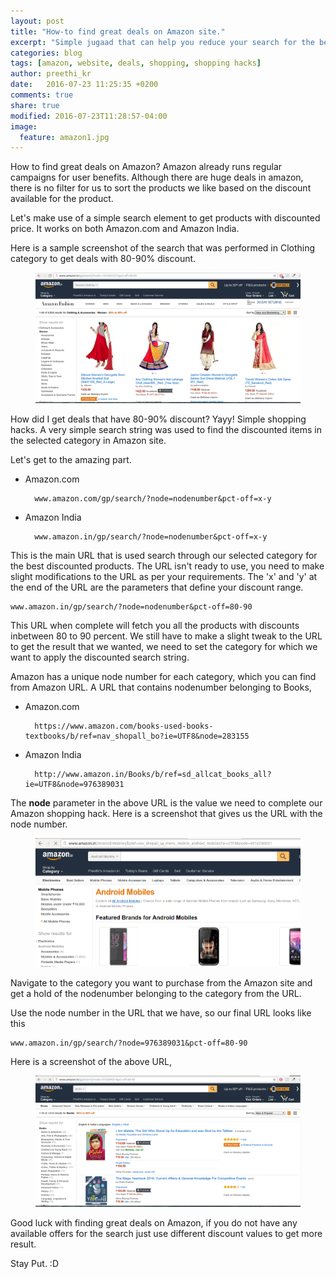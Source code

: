 ```yaml
---
layout: post
title: "How-to find great deals on Amazon site."
excerpt: "Simple jugaad that can help you reduce your search for the best deal.."
categories: blog
tags: [amazon, website, deals, shopping, shopping hacks]
author: preethi_kr
date:   2016-07-23 11:25:35 +0200
comments: true
share: true
modified: 2016-07-23T11:28:57-04:00
image:
  feature: amazon1.jpg
---
```


How to find great deals on Amazon? Amazon already runs regular campaigns for user benefits. Although there are huge deals in amazon, there is no filter for us to sort the products we like based on the discount available for the product.

Let's make use of a simple search element to get products with discounted price. It works on both Amazon.com and Amazon India. 

Here is a sample screenshot of the search that was performed in Clothing category to get deals with 80-90% discount. 

<figure>
	<img src="/images/amazon_hack_1.png">
</figure>

How did I get deals that have 80-90% discount? Yayy! Simple shopping hacks. A very simple search string was used to find the discounted items in the selected category in Amazon site.

Let's get to the amazing part.

* Amazon.com
		
		www.amazon.com/gp/search/?node=nodenumber&pct-off=x-y

* Amazon India
	
		www.amazon.in/gp/search/?node=nodenumber&pct-off=x-y

This is the main URL that is used search through our selected category for the best discounted products. The URL isn't ready to use, you need to make slight modifications to the URL as per your requirements. The 'x' and 'y' at the end of the URL are the parameters that define your discount range. 

	www.amazon.in/gp/search/?node=nodenumber&pct-off=80-90

This URL when complete will fetch you all the products with discounts inbetween 80 to 90 percent. We still have to make a slight tweak to the URL to get the result that we wanted, we need to set the category for which we want to apply the discounted search string.

Amazon has a unique node number for each category, which you can find from Amazon URL. A URL that contains nodenumber belonging to Books, 

* Amazon.com
	
		https://www.amazon.com/books-used-books-textbooks/b/ref=nav_shopall_bo?ie=UTF8&node=283155

* Amazon India

		http://www.amazon.in/Books/b/ref=sd_allcat_books_all?ie=UTF8&node=976389031

The **node** parameter in the above URL is the value we need to complete our Amazon shopping hack. Here is a screenshot that gives us the URL with the node number.

<figure>
	<img src="/images/amazon_hack_3.png">
</figure>

Navigate to the category you want to purchase from the Amazon site and get a hold of the nodenumber belonging to the category from the URL.

Use the node number in the URL that we have, so our final URL looks like this

	www.amazon.in/gp/search/?node=976389031&pct-off=80-90

Here is a screenshot of the above URL,

<figure>
	<img src="/images/amazon_hack_2.png">
</figure>
​
Good luck with finding great deals on Amazon, if you do not have any available offers for the search just use different discount values to get more result. 

Stay Put. :D